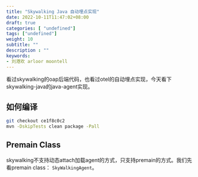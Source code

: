 ```yaml
---
title: "Skywalking Java 自动埋点实现"
date: 2022-10-11T11:47:02+08:00
draft: true
categories: [ "undefined"]
tags: ["undefined"]
weight: 10
subtitle: ""
description : ""
keywords:
- 刘港欢 arloor moontell
---
```


看过skywalking的oap后端代码，也看过otel的自动埋点实现，今天看下skywalking-java的java-agent实现。

## 如何编译

```bash
git checkout ce1f8c0c2
mvn -DskipTests clean package -Pall
```

## Premain Class

skywalking不支持动态attach加载agent的方式，只支持premain的方式。我们先看premain class： `SkyWalkingAgent`。
